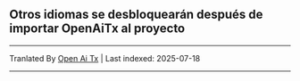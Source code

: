 ## Otros idiomas se desbloquearán después de importar OpenAiTx al proyecto

---

Tranlated By [Open Ai Tx](https://github.com/OpenAiTx/OpenAiTx) | Last indexed: 2025-07-18

---